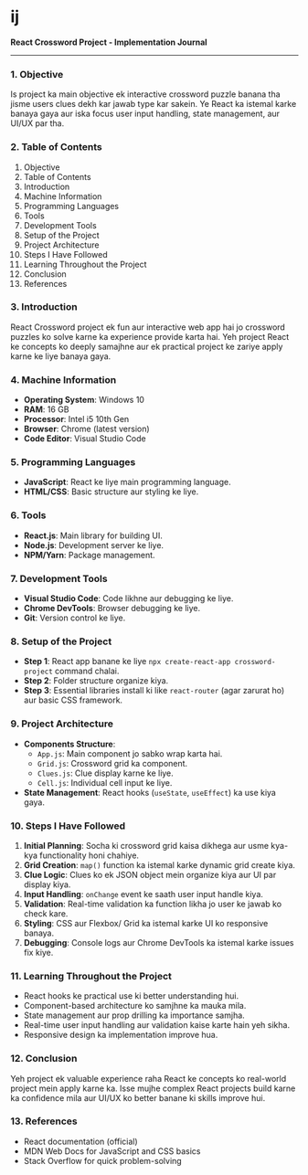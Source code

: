 # ij

**React Crossword Project \- Implementation Journal**

---

### **1\. Objective**

Is project ka main objective ek interactive crossword puzzle banana tha jisme users clues dekh kar jawab type kar sakein. Ye React ka istemal karke banaya gaya aur iska focus user input handling, state management, aur UI/UX par tha.

### **2\. Table of Contents**

1. Objective  
2. Table of Contents  
3. Introduction  
4. Machine Information  
5. Programming Languages  
6. Tools  
7. Development Tools  
8. Setup of the Project  
9. Project Architecture  
10. Steps I Have Followed  
11. Learning Throughout the Project  
12. Conclusion  
13. References

### **3\. Introduction**

React Crossword project ek fun aur interactive web app hai jo crossword puzzles ko solve karne ka experience provide karta hai. Yeh project React ke concepts ko deeply samajhne aur ek practical project ke zariye apply karne ke liye banaya gaya.

### **4\. Machine Information**

* **Operating System**: Windows 10  
* **RAM**: 16 GB  
* **Processor**: Intel i5 10th Gen  
* **Browser**: Chrome (latest version)  
* **Code Editor**: Visual Studio Code

### **5\. Programming Languages**

* **JavaScript**: React ke liye main programming language.  
* **HTML/CSS**: Basic structure aur styling ke liye.

### **6\. Tools**

* **React.js**: Main library for building UI.  
* **Node.js**: Development server ke liye.  
* **NPM/Yarn**: Package management.

### **7\. Development Tools**

* **Visual Studio Code**: Code likhne aur debugging ke liye.  
* **Chrome DevTools**: Browser debugging ke liye.  
* **Git**: Version control ke liye.

### **8\. Setup of the Project**

* **Step 1**: React app banane ke liye `npx create-react-app crossword-project` command chalai.  
* **Step 2**: Folder structure organize kiya.  
* **Step 3**: Essential libraries install ki like `react-router` (agar zarurat ho) aur basic CSS framework.

### **9\. Project Architecture**

* **Components Structure**:  
  * `App.js`: Main component jo sabko wrap karta hai.  
  * `Grid.js`: Crossword grid ka component.  
  * `Clues.js`: Clue display karne ke liye.  
  * `Cell.js`: Individual cell input ke liye.  
* **State Management**: React hooks (`useState`, `useEffect`) ka use kiya gaya.

### **10\. Steps I Have Followed**

1. **Initial Planning**: Socha ki crossword grid kaisa dikhega aur usme kya-kya functionality honi chahiye.  
2. **Grid Creation**: `map()` function ka istemal karke dynamic grid create kiya.  
3. **Clue Logic**: Clues ko ek JSON object mein organize kiya aur UI par display kiya.  
4. **Input Handling**: `onChange` event ke saath user input handle kiya.  
5. **Validation**: Real-time validation ka function likha jo user ke jawab ko check kare.  
6. **Styling**: CSS aur Flexbox/ Grid ka istemal karke UI ko responsive banaya.  
7. **Debugging**: Console logs aur Chrome DevTools ka istemal karke issues fix kiye.

### **11\. Learning Throughout the Project**

* React hooks ke practical use ki better understanding hui.  
* Component-based architecture ko samjhne ka mauka mila.  
* State management aur prop drilling ka importance samjha.  
* Real-time user input handling aur validation kaise karte hain yeh sikha.  
* Responsive design ka implementation improve hua.

### **12\. Conclusion**

Yeh project ek valuable experience raha React ke concepts ko real-world project mein apply karne ka. Isse mujhe complex React projects build karne ka confidence mila aur UI/UX ko better banane ki skills improve hui.

### **13\. References**

* React documentation (official)  
* MDN Web Docs for JavaScript and CSS basics  
* Stack Overflow for quick problem-solving

